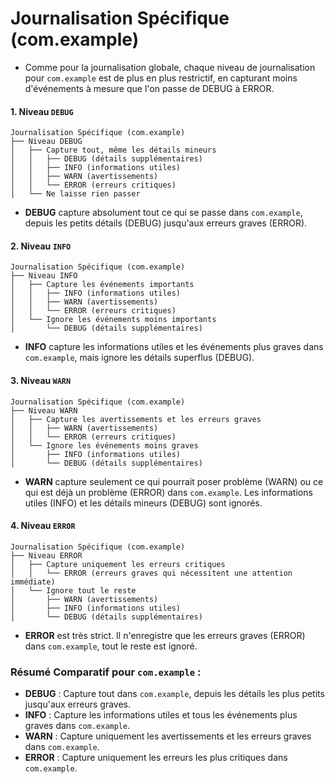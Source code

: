# Journalisation Spécifique (com.example)
- Comme pour la journalisation globale, chaque niveau de journalisation pour `com.example` est de plus en plus restrictif, en capturant moins d'événements à mesure que l'on passe de DEBUG à ERROR.


#### 1. Niveau `DEBUG`
```
Journalisation Spécifique (com.example)
├── Niveau DEBUG
│   ├── Capture tout, même les détails mineurs
│   │   ├── DEBUG (détails supplémentaires)
│   │   ├── INFO (informations utiles)
│   │   ├── WARN (avertissements)
│   │   └── ERROR (erreurs critiques)
│   └── Ne laisse rien passer
```
- **DEBUG** capture absolument tout ce qui se passe dans `com.example`, depuis les petits détails (DEBUG) jusqu'aux erreurs graves (ERROR).

#### 2. Niveau `INFO`
```
Journalisation Spécifique (com.example)
├── Niveau INFO
│   ├── Capture les événements importants
│   │   ├── INFO (informations utiles)
│   │   ├── WARN (avertissements)
│   │   └── ERROR (erreurs critiques)
│   └── Ignore les événements moins importants
│       └── DEBUG (détails supplémentaires)
```
- **INFO** capture les informations utiles et les événements plus graves dans `com.example`, mais ignore les détails superflus (DEBUG).

#### 3. Niveau `WARN`
```
Journalisation Spécifique (com.example)
├── Niveau WARN
│   ├── Capture les avertissements et les erreurs graves
│   │   ├── WARN (avertissements)
│   │   └── ERROR (erreurs critiques)
│   └── Ignore les événements moins graves
│       ├── INFO (informations utiles)
│       └── DEBUG (détails supplémentaires)
```
- **WARN** capture seulement ce qui pourrait poser problème (WARN) ou ce qui est déjà un problème (ERROR) dans `com.example`. Les informations utiles (INFO) et les détails mineurs (DEBUG) sont ignorés.

#### 4. Niveau `ERROR`
```
Journalisation Spécifique (com.example)
├── Niveau ERROR
│   ├── Capture uniquement les erreurs critiques
│   │   └── ERROR (erreurs graves qui nécessitent une attention immédiate)
│   └── Ignore tout le reste
│       ├── WARN (avertissements)
│       ├── INFO (informations utiles)
│       └── DEBUG (détails supplémentaires)
```
- **ERROR** est très strict. Il n'enregistre que les erreurs graves (ERROR) dans `com.example`, tout le reste est ignoré.

### Résumé Comparatif pour `com.example` :

- **DEBUG** : Capture tout dans `com.example`, depuis les détails les plus petits jusqu'aux erreurs graves.
- **INFO** : Capture les informations utiles et tous les événements plus graves dans `com.example`.
- **WARN** : Capture uniquement les avertissements et les erreurs graves dans `com.example`.
- **ERROR** : Capture uniquement les erreurs les plus critiques dans `com.example`.

